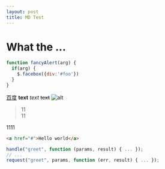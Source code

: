 ```yaml
---
layout: post
title: MD Test
---
```

# What the ...
```javascript
function fancyAlert(arg) {
  if(arg) {
    $.facebox({div:'#foo'})
  }
}
```
[百度](http://www.baidu.com)
**text**
*text*
~~text~~
![alt](http://7xkve6.com1.z0.glb.clouddn.com/avatar.png)

>11  
>11

1111
``` html
<a href="#">Hello world</a>
```

```js
handle("greet", function (params, result) { ... });
// ...
request("greet", params, function (err, result) { ... });
```